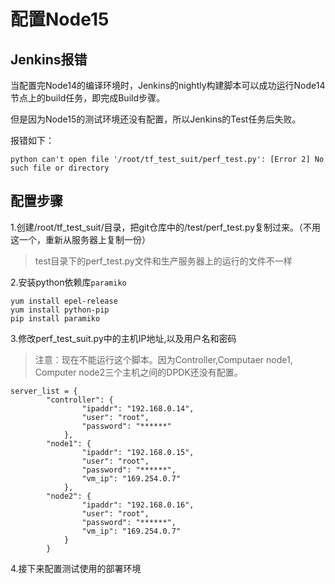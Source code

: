 # 配置Node15

## Jenkins报错

当配置完Node14的编译环境时，Jenkins的nightly构建脚本可以成功运行Node14节点上的build任务，即完成Build步骤。

但是因为Node15的测试环境还没有配置，所以Jenkins的Test任务后失败。

报错如下：
```
python can't open file '/root/tf_test_suit/perf_test.py': [Error 2] No such file or directory
```

## 配置步骤

1.创建/root/tf_test_suit/目录，把git仓库中的/test/perf_test.py复制过来。（不用这一个，重新从服务器上复制一份）
> test目录下的perf_test.py文件和生产服务器上的运行的文件不一样

2.安装python依赖库`paramiko`
```
yum install epel-release
yum install python-pip
pip install paramiko
```

3.修改perf_test_suit.py中的主机IP地址,以及用户名和密码
> 注意：现在不能运行这个脚本。因为Controller,Computaer node1, Computer node2三个主机之间的DPDK还没有配置。

```
server_list = {
        "controller": {
                "ipaddr": "192.168.0.14",
                "user": "root",
                "password": "******"
            },
        "node1": {
                "ipaddr": "192.168.0.15",
                "user": "root",
                "password": "******",
                "vm_ip": "169.254.0.7"
            },
        "node2": {
                "ipaddr": "192.168.0.16",
                "user": "root",
                "password": "******",
                "vm_ip": "169.254.0.7"
            }
        }
```

4.接下来配置测试使用的部署环境
